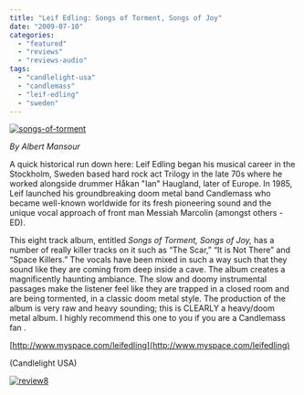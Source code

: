 ```yaml
---
title: "Leif Edling: Songs of Torment, Songs of Joy"
date: "2009-07-10"
categories: 
  - "featured"
  - "reviews"
  - "reviews-audio"
tags: 
  - "candlelight-usa"
  - "candlemass"
  - "leif-edling"
  - "sweden"
---
```


[![songs-of-torment](http://www.hellbound.ca/wp-content/uploads/2009/07/songs-of-torment-300x299.jpg "songs-of-torment")](http://www.hellbound.ca/wp-content/uploads/2009/07/songs-of-torment.jpg)

_By Albert Mansour_

A quick historical run down here: Leif Edling began his musical career in the Stockholm, Sweden based hard rock act Trilogy in the late 70s where he worked alongside drummer Håkan "Ian" Haugland, later of Europe. In 1985, Leif launched his groundbreaking doom metal band Candlemass who became well-known worldwide for its fresh pioneering sound and the unique vocal approach of front man Messiah Marcolin (amongst others - ED).

This eight track album, entitled _Songs of Torment, Songs of Joy,_ has a number of really killer tracks on it such as “The Scar,” “It is Not There” and “Space Killers.” The vocals have been mixed in such a way such that they sound like they are coming from deep inside a cave. The album creates a magnificently haunting ambiance. The slow and doomy instrumental passages make the listener feel like they are trapped in a closed room and are being tormented, in a classic doom metal style. The production of the album is very raw and heavy sounding; this is CLEARLY a heavy/doom metal album. I highly recommend this one to you if you are a Candlemass fan .

[http://www.myspace.com/leifedling](http://www.myspace.com/leifedling)

(Candlelight USA)

[![review8](http://www.hellbound.ca/wp-content/uploads/2009/06/review88.png "review8")](http://www.hellbound.ca/wp-content/uploads/2009/06/review88.png)
